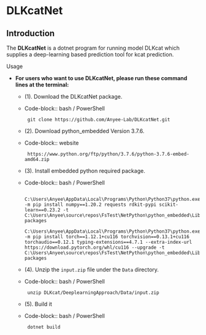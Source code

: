 # DLKcatNet

Introduction
------------

The **DLKcatNet** is a dotnet program for running model DLKcat which 
supplies a deep-learning based prediction tool for kcat prediction.

Usage

- **For users who want to use DLKcatNet, please run these command lines at the terminal:**

  - (1). Download the DLKcatNet package. 
  - Code-block:: bash / PowerShell

         git clone https://github.com/Anyee-Lab/DLKcatNet.git

  - (2). Download python_embedded Version 3.7.6. 
  - Code-block:: website

         https://www.python.org/ftp/python/3.7.6/python-3.7.6-embed-amd64.zip

  - (3). Install embedded python required package. 
  - Code-block:: bash / PowerShell

         C:\Users\Anyee\AppData\Local\Programs\Python\Python37\python.exe -m pip install numpy==1.20.2 requests rdkit-pypi scikit-learn==0.23.2 -t C:\Users\Anyee\source\repos\FsTest\NetPython\python_embedded\Lib\site-packages
         C:\Users\Anyee\AppData\Local\Programs\Python\Python37\python.exe -m pip install torch==1.12.1+cu116 torchvision==0.13.1+cu116 torchaudio==0.12.1 typing-extensions==4.7.1 --extra-index-url https://download.pytorch.org/whl/cu116 --upgrade -t C:\Users\Anyee\source\repos\FsTest\NetPython\python_embedded\Lib\site-packages

  - (4). Unzip the ``input.zip`` file under the ``Data`` directory.
  - Code-block:: bash / PowerShell

         unzip DLKcat/DeeplearningApproach/Data/input.zip

  - (5). Build it
  - Code-block:: bash / PowerShell

         dotnet build


